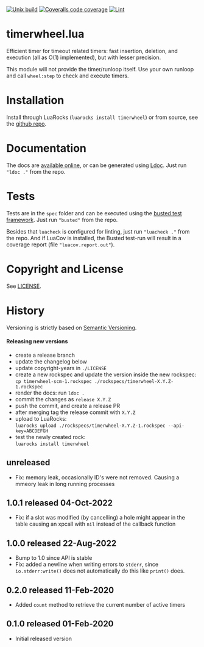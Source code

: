 [![Unix build](https://img.shields.io/github/workflow/status/Tieske/timerwheel.lua/Unix%20build?label=Unix%20build&logo=linux)](https://github.com/Tieske/timerwheel.lua/actions/workflows/unix_build.yml)
[![Coveralls code coverage](https://img.shields.io/coveralls/github/Tieske/timerwheel.lua?logo=coveralls)](https://coveralls.io/github/Tieske/timerwheel.lua)
[![Lint](https://github.com/Tieske/timerwheel.lua/workflows/Lint/badge.svg)](https://github.com/Tieske/timerwheel.lua/actions/workflows/lint.yml)


timerwheel.lua
==============

Efficient timer for timeout related timers: fast insertion, deletion, and
execution (all as O(1) implemented), but with lesser precision.

This module will not provide the timer/runloop itself. Use your own runloop
and call `wheel:step` to check and execute timers.


Installation
============

Install through LuaRocks (`luarocks install timerwheel`) or from source, see the
[github repo](https://github.com/Tieske/timerwheel.lua).

Documentation
=============

The docs are [available online](https://tieske.github.io/timerwheel.lua/), or can
be generated using [Ldoc](http://stevedonovan.github.io/ldoc/). Just run
`"ldoc ."` from the repo.


Tests
=====

Tests are in the `spec` folder and can be executed using the
[busted test framework](https://lunarmodules.github.io/busted/). Just run
`"busted"` from the repo.

Besides that `luacheck` is configured for linting, just run `"luacheck ."` from
the repo. And if LuaCov is installed, the Busted test-run will result in a
coverage report (file `"luacov.report.out"`).


Copyright and License
=====================

See [LICENSE](https://github.com/Tieske/timerwheel.lua/blob/master/LICENSE).

History
=======

Versioning is strictly based on [Semantic Versioning](https://semver.org/).

#### Releasing new versions

- create a release branch
- update the changelog below
- update copyright-years in `./LICENSE`
- create a new rockspec and update the version inside the new rockspec:<br/>
  `cp timerwheel-scm-1.rockspec ./rockspecs/timerwheel-X.Y.Z-1.rockspec`
- render the docs: run `ldoc .`
- commit the changes as `release X.Y.Z`
- push the commit, and create a release PR
- after merging tag the release commit with `X.Y.Z`
- upload to LuaRocks:<br/>
  `luarocks upload ./rockspecs/timerwheel-X.Y.Z-1.rockspec --api-key=ABCDEFGH`
- test the newly created rock:<br/>
  `luarocks install timerwheel`

## unreleased

- Fix: memory leak, occasionally ID's were not removed. Causing a mmeory leak in
  long running processes

## 1.0.1 released 04-Oct-2022

- Fix: if a slot was modified (by cancelling) a hole might appear in the table
  causing an xpcall with `nil` instead of the callback function

## 1.0.0 released 22-Aug-2022

- Bump to 1.0 since API is stable
- Fix: added a newline when writing errors to `stderr`, since `io.stderr:write()`
  does not automatically do this like `print()` does.

## 0.2.0 released 11-Feb-2020

- Added `count` method to retrieve the current number of active timers

## 0.1.0 released 01-Feb-2020

- Initial released version
